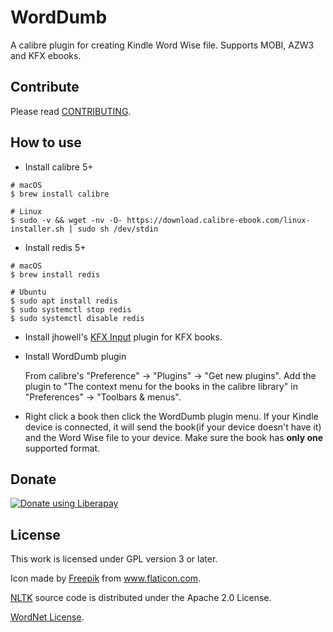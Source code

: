# WordDumb

A calibre plugin for creating Kindle Word Wise file. Supports MOBI, AZW3 and KFX ebooks.

## Contribute

Please read [CONTRIBUTING](./docs/CONTRIBUTING.md).

## How to use

- Install calibre 5+

```
# macOS
$ brew install calibre

# Linux
$ sudo -v && wget -nv -O- https://download.calibre-ebook.com/linux-installer.sh | sudo sh /dev/stdin
```

- Install redis 5+

```
# macOS
$ brew install redis

# Ubuntu
$ sudo apt install redis
$ sudo systemctl stop redis
$ sudo systemctl disable redis
```

- Install jhowell's [KFX Input](https://www.mobileread.com/forums/showthread.php?t=291290) plugin for KFX books.

- Install WordDumb plugin

    From calibre's "Preference" -> "Plugins" -> "Get new plugins". Add the plugin to "The context menu for the books in the calibre library" in "Preferences" -> "Toolbars & menus".

- Right click a book then click the WordDumb plugin menu. If your Kindle device is connected, it will send the book(if your device doesn't have it) and the Word Wise file to your device. Make sure the book has **only one** supported format.

## Donate

<a href="https://liberapay.com/xxyzz/donate"><img alt="Donate using Liberapay" src="https://liberapay.com/assets/widgets/donate.svg"></a>

## License

This work is licensed under GPL version 3 or later.

Icon made by <a href="https://www.flaticon.com/authors/freepik" title="Freepik">Freepik</a> from <a href="https://www.flaticon.com/" title="Flaticon">www.flaticon.com</a>.

[NLTK](https://github.com/nltk/nltk) source code is distributed under the Apache 2.0 License.

[WordNet License](https://wordnet.princeton.edu/license-and-commercial-use).
